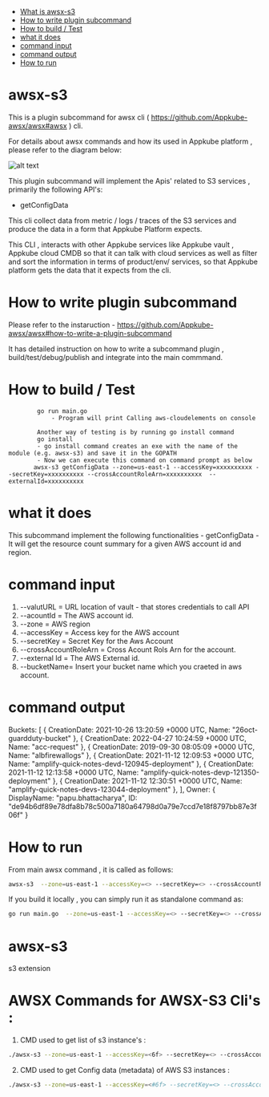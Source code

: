 - [What is awsx-s3](#awsx-s3)
- [How to write plugin subcommand](#how-to-write-plugin-subcommand)
- [How to build / Test](#how-to-build--test)
- [what it does ](#what-it-does)
- [command input](#command-input)
- [command output](#command-output)
- [How to run ](#how-to-run)

# awsx-s3

This is a plugin subcommand for awsx cli ( https://github.com/Appkube-awsx/awsx#awsx ) cli.

For details about awsx commands and how its used in Appkube platform , please refer to the diagram below:

![alt text](https://raw.githubusercontent.com/AppkubeCloud/appkube-architectures/main/LayeredArchitecture-phase2.svg)

This plugin subcommand will implement the Apis' related to S3 services , primarily the following API's:

- getConfigData

This cli collect data from metric / logs / traces of the S3 services and produce the data in a form that Appkube Platform expects.

This CLI , interacts with other Appkube services like Appkube vault , Appkube cloud CMDB so that it can talk with cloud services as
well as filter and sort the information in terms of product/env/ services, so that Appkube platform gets the data that it expects from the cli.

# How to write plugin subcommand

Please refer to the instaruction -
https://github.com/Appkube-awsx/awsx#how-to-write-a-plugin-subcommand

It has detailed instruction on how to write a subcommand plugin , build/test/debug/publish and integrate into the main commmand.

# How to build / Test

            go run main.go
                - Program will print Calling aws-cloudelements on console

            Another way of testing is by running go install command
            go install
            - go install command creates an exe with the name of the module (e.g. awsx-s3) and save it in the GOPATH
            - Now we can execute this command on command prompt as below
           awsx-s3 getConfigData --zone=us-east-1 --accessKey=xxxxxxxxxx --secretKey=xxxxxxxxxx --crossAccountRoleArn=xxxxxxxxxx  --externalId=xxxxxxxxxx

# what it does

This subcommand implement the following functionalities -
getConfigData - It will get the resource count summary for a given AWS account id and region.

# command input

1. --valutURL = URL location of vault - that stores credentials to call API
2. --acountId = The AWS account id.
3. --zone = AWS region
4. --accessKey = Access key for the AWS account
5. --secretKey = Secret Key for the Aws Account
6. --crossAccountRoleArn = Cross Acount Rols Arn for the account.
7. --external Id = The AWS External id.
8. --bucketName= Insert your bucket name which you craeted in aws account.

# command output

Buckets: [
{
CreationDate: 2021-10-26 13:20:59 +0000 UTC,
Name: "26oct-guardduty-bucket"
},
{
CreationDate: 2022-04-27 10:24:59 +0000 UTC,
Name: "acc-request"
},
{
CreationDate: 2019-09-30 08:05:09 +0000 UTC,
Name: "albfirewallogs"
},
{
CreationDate: 2021-11-12 12:09:53 +0000 UTC,
Name: "amplify-quick-notes-devd-120945-deployment"
},
{
CreationDate: 2021-11-12 12:13:58 +0000 UTC,
Name: "amplify-quick-notes-devp-121350-deployment"
},
{
CreationDate: 2021-11-12 12:30:51 +0000 UTC,
Name: "amplify-quick-notes-devs-123044-deployment"
},
],
Owner: {
DisplayName: "papu.bhattacharya",
ID: "de94b6df89e78dfa8b78c500a7180a64798d0a79e7ccd7e18f8797bb87e3f06f"
}

# How to run

From main awsx command , it is called as follows:

```bash
awsx-s3  --zone=us-east-1 --accessKey=<> --secretKey=<> --crossAccountRoleArn=<>  --externalId=<>
```

If you build it locally , you can simply run it as standalone command as:

```bash
go run main.go  --zone=us-east-1 --accessKey=<> --secretKey=<> --crossAccountRoleArn=<> --externalId=<>
```

# awsx-s3

s3 extension

# AWSX Commands for AWSX-S3 Cli's :

1. CMD used to get list of s3 instance's :

```bash
./awsx-s3 --zone=us-east-1 --accessKey=<6f> --secretKey=<> --crossAccountRoleArn=<> --externalId=<>
```

2. CMD used to get Config data (metadata) of AWS S3 instances :

```bash
./awsx-s3 --zone=us-east-1 --accessKey=<#6f> --secretKey=<> --crossAccountRoleArn=<> --externalId=<> getConfigData --bucketName=<>
```
